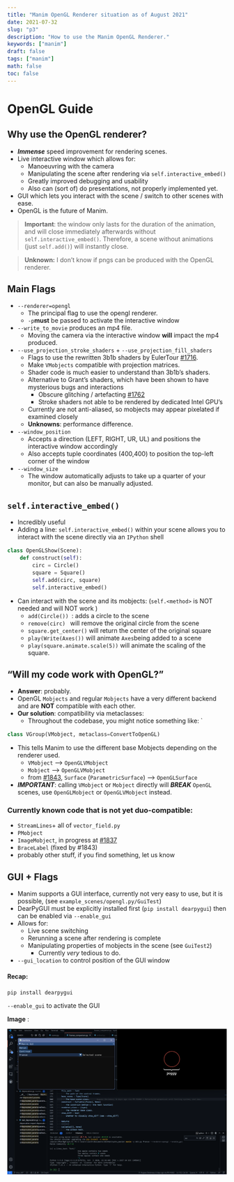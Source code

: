 ```yaml
---
title: "Manim OpenGL Renderer situation as of August 2021"
date: 2021-07-32
slug: "p3"
description: "How to use the Manim OpenGL Renderer."
keywords: ["manim"]
draft: false
tags: ["manim"]
math: false
toc: false
---
```




# OpenGL Guide

## Why use the OpenGL renderer?

- ***Immense*** speed improvement for rendering scenes.
- Live interactive window which allows for:
  - Manoeuvring with the camera
  - Manipulating the scene after rendering via `self.interactive_embed()`
  - Greatly improved debugging and usability
  - Also can (sort of) do presentations, not properly implemented yet.
- GUI which lets you interact with the scene / switch to other scenes with ease.
- OpenGL is the future of Manim.

> **Important**: the window only lasts for the duration of the animation, and will close immediately afterwards without `self.interactive_embed()`. Therefore, a scene without animations (just `self.add()`) will instantly close.



> **Unknown:** I don’t know if pngs can be produced with the OpenGL renderer.

## Main Flags

- `--renderer=opengl`
  -  The principal flag to use the opengl renderer. 
  - `-p`**must** be passed to activate the interactive window
- `--write_to_movie` produces an mp4 file.
  - Moving the camera via the interactive window **will** impact the mp4 produced.
- `--use_projection_stroke_shaders` + `--use_projection_fill_shaders`
  - Flags to use the rewritten 3b1b shaders by EulerTour [#1716](https://github.com/ManimCommunity/manim/pull/1716). 
  - Make `VMobjects` compatible with projection matrices.
  - Shader code is much easier to understand than 3b1b’s shaders.
  - Alternative to Grant’s shaders, which have been shown to have mysterious bugs and interactions
    -  Obscure glitching / artefacting [#1762](https://github.com/ManimCommunity/manim/issues/1762)
    - Stroke shaders not able to be rendered by dedicated Intel GPU’s
  - Currently are not anti-aliased, so mobjects may appear pixelated if examined closely
  - **Unknowns**: performance difference.
- `--window_position`
  - Accepts  a direction (LEFT, RIGHT, UR, UL)  and positions the interactive window accordingly
  - Also accepts tuple coordinates (400,400) to position the top-left corner of the window 
- `--window_size`
  - The window automatically adjusts to take up a quarter of your monitor, but can also be manually adjusted.



## `self.interactive_embed()`

- Incredibly useful 
- Adding a line: `self.interactive_embed()` within your scene allows you to interact with the scene directly via an `IPython` shell

```python
class OpenGLShow(Scene):
    def construct(self):
        circ = Circle()
        square = Square()
        self.add(circ, square)
        self.interactive_embed()
```

- Can interact with the scene and its mobjects: (`self.<method>` is NOT needed and will NOT work )
  - `add(Circle()) `: adds a circle to the scene
  - `remove(circ) ` will remove the original circle from the scene
  - `square.get_center()` will return the center of the original square
  - `play(Write(Axes())` will animate `Axes`being added to a scene
  - `play(square.animate.scale(5))` will animate the scaling of the square.



## “Will my code work with OpenGL?” 

- **Answer**: probably.
- OpenGL `Mobjects` and regular `Mobjects` have a very different backend and are **NOT** compatible with each other.
- **Our solution**: compatibility via metaclasses:
  - Throughout the codebase, you might notice something like: `

```python
class VGroup(VMobject, metaclass=ConvertToOpenGL)
```

- This tells Manim to use the different base Mobjects depending on the renderer used.
  - `VMobject` --> `OpenGLVMobject`
  - `Mobject` --> `OpenGLVMobject`
  - from [#1843](https://github.com/ManimCommunity/manim/pull/1843), `Surface` (`ParametricSurface`) --> `OpenGLSurface`
- ***IMPORTANT***: calling `VMobject` or `Mobject` directly will ***BREAK*** `OpenGL` scenes, use `OpenGLMobject` or `OpenGLVMobject` instead.



### Currently known code that is not yet duo-compatible:

- `StreamLines`+ all of `vector_field.py`
- `PMobject`
- `ImageMobject`, in progress at [#1837](https://github.com/ManimCommunity/manim/pull/1837)
- `BraceLabel` (fixed by #1843)
- probably other stuff, if you find something, let us know



## GUI + Flags

- Manim supports a GUI interface, currently not very easy to use, but it is possible, (see `example_scenes/opengl.py/GuiTest`)
- DearPyGUI must be explicitly installed first (`pip install dearpygui`) then can be enabled via  `--enable_gui`
- Allows for:
  - Live scene switching
  - Rerunning a scene after rendering is complete
  - Manipulating properties of mobjects in the scene (see `GuiTest2`)
    - Currently *very* tedious to do.
- `--gui_location` to control position of the GUI window



#### Recap:

`pip install dearpygui`

`--enable_gui` to activate the GUI

**Image** :

![image-20210731213730044](/static/img/image-20210731213730044.png)